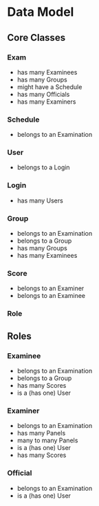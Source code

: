 # Data Model

## Core Classes

### Exam

- has many Examinees
- has many Groups
- might have a Schedule
- has many Officials
- has many Examiners

### Schedule

- belongs to an Examination

### User

- belongs to a Login

### Login

- has many Users

### Group

- belongs to an Examination
- belongs to a Group
- has many Groups
- has many Examinees

### Score

- belongs to an Examiner
- belongs to an Examinee

### Role

## Roles

### Examinee

- belongs to an Examination
- belongs to a Group
- has many Scores
- is a (has one) User

### Examiner

- belongs to an Examination
- has many Panels
- many to many Panels
- is a (has one) User
- has many Scores

### Official 

- belongs to an Examination
- is a (has one) User

